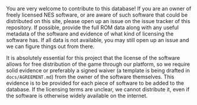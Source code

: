 You are very welcome to contribute to this database! If you are an owner of freely licensed NES software, or are
aware of such software that could be distributed on this site, please open up an issue on the issue tracker of
this repository. If possible, provide the full ROM data along with any useful metadata of the software and
evidence of what kind of licensing the software has. If all data is not available, you may still open up an
issue and we can figure things out from there.

It is absolutely essential for this project that the license of the software allows for free distribution of
the game through our platform, so we require solid evidence or preferably a signed waiver (a template is being drafted in `docs/AGREEMENT.md`) from the owner of the software themselves. This evidence is to be provided for each piece of software to
be added to the database. If the licensing terms are unclear, we cannot distribute it, even if the software is otherwise
widely available on the internet.
